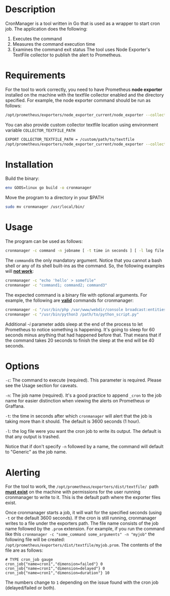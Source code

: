 # Description

CronManager is a tool written in Go that is used as a wrapper to start cron job. The application does the following:

1. Executes the command
2. Measures the command execution time
3. Examines the command exit status
The tool uses Node Exporter's TextFile collector to publish the alert to Prometheus.
# Requirements

For the tool to work correctly, you need to have Prometheus **node exporter** installed on the machine with the textfile collector enabled and the directory specified. For example, the node exporter command should be run as follows:

```bash
/opt/prometheus/exporters/node_exporter_current/node_exporter --collector.conntrack --collector.diskstats --collector.entropy --collector.filefd --collector.filesystem --collector.loadavg --collector.mdadm --collector.meminfo --collector.netdev --collector.netstat --collector.stat --collector.time --collector.vmstat --web.listen-address=0.0.0.0:9100 --log.level=info --collector.textfile --collector.textfile.directory=/opt/prometheus/exporters/dist/textfile
```

You can also provide custom collector textfile location using environment variable `COLLECTOR_TEXTFILE_PATH`

```bash
EXPORT COLLECTOR_TEXTFILE_PATH = /custom/path/to/textfile
/opt/prometheus/exporters/node_exporter_current/node_exporter --collector.conntrack --collector.diskstats --collector.entropy --collector.filefd --collector.filesystem --collector.loadavg --collector.mdadm --collector.meminfo --collector.netdev --collector.netstat --collector.stat --collector.time --collector.vmstat --web.listen-address=0.0.0.0:9100 --log.level=info --collector.textfile --collector.textfile.directory=$COLLECTOR_TEXTFILE_PATH
```
# Installation

Build the binary:

```bash
env GOOS=linux go build -o cronmanager
```

Move the program to a directory in your $PATH

```bash
sudo mv cronmanager /usr/local/bin/
```



# Usage

The program can be used as follows:

```bash
cronmanager -c command -n jobname [ -t time in seconds ] [ -l log file ]
```

The `command`is the only mandatory argument. Notice that you cannot a bash shell or any of its shell built-ins as the command. So, the following examples will **<u>not work</u>**:

```bash
cronmanager -c "echo 'hello' > somefile"
cronmanager -c "command1; command2; command3"
```

The expected command is a binary file with optional arguments. For example, the following are **<u>valid</u>** commands for cronmanager:

```bash
cronmanager -c "/usr/bin/php /var/www/webdir/console broadcast:entities:updated -e project -l 20000"
cronmanager -c "/usr/bin/python3 /path/to/python_script.py"
```

Additional *-i* parameter adds sleep at the end of the process to let Prometheus to notice something is happening. It's going to sleep for 60 seconds minus anything that had happened before that. That means that if the command takes 20 seconds to finish the sleep at the end will be 40 seconds.

# Options

`-c`: The command to execute (required). This parameter is required. Please see the Usage section for caveats.

`-n`: The job name (required). It's a good practice to append `_cron` to the job name for easier distinction when viewing the alerts on Prometheus or Graffana.

`-t`: the time in seconds after which `cronmanager` will alert that the job is taking more than it should. The default is 3600 seconds (1 hour).

`-l`: the log file were you want the cron job to write its output. The default is that any output is trashed.

Notice that if  don't specify `-n` followed by a name, the command will default to "Generic" as the job name.

# Alerting

For the tool to work, the `/opt/prometheus/exporters/dist/textfile/ `path **<u>must exist</u>** on the machine with permissions for the user running cronmanager to write to it. This is the default path where the exporter files exist.

Once cronmanager starts a job, it will wait for the specified seconds (using `-t` or the default 3600 seconds). If the cron is still running, cronmanager writes to a file under the exporters path. The file name consists of the job name followed by the `.prom` extension. For example, if you run the command like this `cronmanager -c "some_command some_arguments" -n "myjob"` the following file will be created: `/opt/prometheus/exporters/dist/textfile/myjob.prom`. The contents of the file are as follows:

```plain
# TYPE cron_job gauge
cron_job{"name=cron1","dimension=failed"} 0
cron_job{"name=cron1","dimension=delayed"} 0
cron_job{"name=cron1","dimension=duration"} 10
```

The numbers change to `1` depending on the issue found with the cron job (delayed/failed or both).
